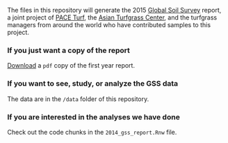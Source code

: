 The files in this repository will generate the 2015 [Global Soil Survey](http://www.paceturf.org/journal/global_soil_survey) report, a joint project of [PACE Turf](http://www.paceturf.org/), the [Asian Turfgrass Center](http://www.asianturfgrass.com/), and the turfgrass managers from around the world who have contributed samples to this project. 

### If you just want a copy of the report

[Download](https://www.paceturf.org/PTRI/Documents/2015_gss_report.pdf) a `pdf` copy of the first year report.

### If you want to see, study, or analyze the GSS data 

The data are in the `/data` folder of this repository. 

### If you are interested in the analyses we have done

Check out the code chunks in the `2014_gss_report.Rnw` file.